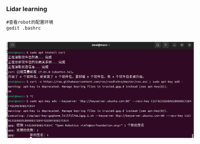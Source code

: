 ### Lidar learning

```
#查看robot的配置环境
gedit .bashrc


```

![alt text](assets/Lidar_config_learn/image-2.png)
